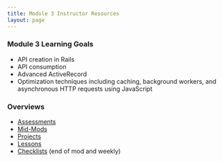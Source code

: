 ```yaml
---
title: Module 3 Instructor Resources
layout: page
---
```


### Module 3 Learning Goals

* API creation in Rails
* API consumption
* Advanced ActiveRecord
* Optimization techniques including caching, background workers, and asynchronous HTTP requests using JavaScript

### Overviews

* [Assessments](/module3/assessments.html)
* [Mid-Mods](/module3/mid-mods.html)
* [Projects](/module3/projects.html)
* [Lessons](/module3/lessons)
* [Checklists](/module3/checklists.html) (end of mod and weekly)
